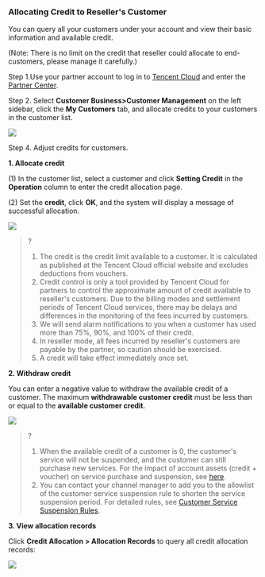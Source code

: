 ### Allocating Credit to Reseller's Customer

You can query all your customers under your account and view their basic information and available credit.

(Note: There is no limit on the credit that reseller could allocate to end-customers, please manage it carefully.)

Step 1.Use your partner account to log in to [Tencent Cloud](https://intl.cloud.tencent.com/login) and enter the [Partner Center](https://console.intl.cloud.tencent.com/partners).

Step 2. Select **Customer Business>Customer Management** on the left sidebar, click the **My Customers** tab, and allocate credits to your customers in the customer list.

![](https://qcloudimg.tencent-cloud.cn/raw/a0f15839310ef21c7ae2a5a6f8797ca7.png)

Step 4. Adjust credits for customers.

<b> 1. Allocate credit</b> 

(1) In the customer list, select a customer and click **Setting Credit** in the **Operation** column to enter the credit allocation page.

(2) Set the **credit**, click **OK**, and the system will display a message of successful allocation.

![](https://staticintl.cloudcachetci.com/yehe/backend-news/zxQS932_1.png)


>?
>1. The credit is the credit limit available to a customer. It is calculated as published at the Tencent Cloud official website and excludes deductions from vouchers.
>2. Credit control is only a tool provided by Tencent Cloud for partners to control the approximate amount of credit available to reseller's customers. Due to the billing modes and settlement periods of Tencent Cloud services, there may be delays and differences in the monitoring of the fees incurred by customers.
>3. We will send alarm notifications to you when a customer has used more than 75%, 90%, and 100% of their credit.
>4. In reseller mode, all fees incurred by reseller's customers are payable by the partner, so caution should be exercised.
>5. A credit will take effect immediately once set.
>



<b> 2. Withdraw credit</b>

You can enter a negative value to withdraw the available credit of a customer. The maximum **withdrawable customer credit** must be less than or equal to the **available customer credit**.

![](https://staticintl.cloudcachetci.com/yehe/backend-news/6TEX657_2.png)



>?
>1. When the available credit of a customer is 0, the customer's service will not be suspended, and the customer can still purchase new services. For the impact of account assets (credit + voucher) on service purchase and suspension, see [here](https://intl.cloud.tencent.com/document/product/1085/48346).
>2. You can contact your channel manager to add you to the allowlist of the customer service suspension rule to shorten the service suspension period. For detailed rules, see [Customer Service Suspension Rules](https://www.tencentcloud.com/document/product/1085/50550).
>


<b> 3. View allocation records</b>

Click **Credit Allocation > Allocation Records** to query all credit allocation records:

![](https://qcloudimg.tencent-cloud.cn/raw/ffe2f101c0a05cb3189d20f06c553fcf.png)
